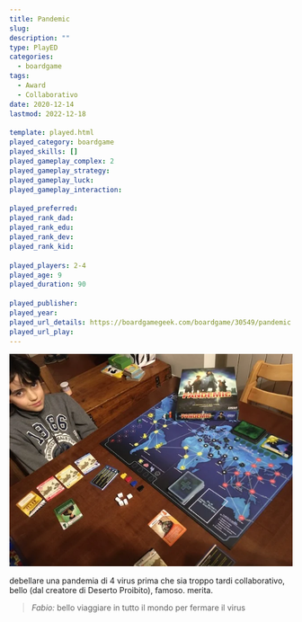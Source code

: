 ```yaml
---
title: Pandemic
slug: 
description: ""
type: PlayED
categories:
  - boardgame
tags:
  - Award
  - Collaborativo
date: 2020-12-14
lastmod: 2022-12-18

template: played.html
played_category: boardgame
played_skills: []
played_gameplay_complex: 2
played_gameplay_strategy:
played_gameplay_luck:
played_gameplay_interaction:

played_preferred:
played_rank_dad: 
played_rank_edu: 
played_rank_dev: 
played_rank_kid: 

played_players: 2-4
played_age: 9
played_duration: 90

played_publisher: 
played_year: 
played_url_details: https://boardgamegeek.com/boardgame/30549/pandemic
played_url_play: 
---
```


![](img/pandemic.webp)

debellare una pandemia di 4 virus prima che sia troppo tardi 
collaborativo, bello (dal creatore di Deserto Proibito), famoso.
merita.

> *Fabio:*
> bello viaggiare in tutto il mondo per fermare il virus
